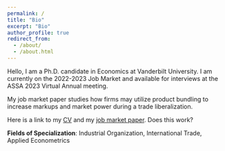 ```yaml
---
permalink: /
title: "Bio"
excerpt: "Bio"
author_profile: true
redirect_from:
  - /about/
  - /about.html
---
```


Hello, I am a Ph.D. candidate in Economics at Vanderbilt University.
I am currently on the 2022-2023 Job Market and available for interviews at the ASSA 2023 Virtual Annual meeting.

My job market paper studies how firms may utilize product bundling to increase markups and market power during a trade liberalization.

Here is a link to my [CV](/cv_jihye.pdf) and my [job market paper](/Heo_2022_.pdf). Does this work? 

**Fields of Specialization**: Industrial Organization, International Trade, Applied Econometrics

